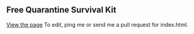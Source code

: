 ## Free Quarantine Survival Kit
[View the page](https://github.com/mitch3b/Quarantine/blob/master/index.html)
To edit, ping me or send me a pull request for index.html.
